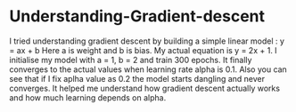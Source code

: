 # Understanding-Gradient-descent
I tried understanding gradient descent by building a simple linear model : y = ax + b
Here a is weight and b is bias. 
My actual equation is y = 2x + 1. 
I initialise my model with a = 1, b = 2 and train 300 epochs. 
It finally converges to the actual values when learning rate alpha is 0.1. 
Also you can see that if I fix aplha value as 0.2 the model starts dangling and never converges. 
It helped me understand how gradient descent actually works and how much learning depends on alpha.

